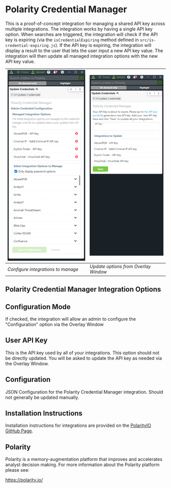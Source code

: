 # Polarity Credential Manager

This is a proof-of-concept integration for managing a shared API key across multiple integrations.  The integration works by having a single API key option.  When searches are triggered, the integration will check if the API key is expiring (via the `isCredentialExpiring` method defined in `src/is-credential-expiring.js`).  If the API key is expiring, the integration will display a result to the user that lets the user input a new API key value.  The integration will then update all managed integration options with the new API key value.

| ![image](./images/configure.png)   | ![image](./images/update.png)        |
|------------------------------------|--------------------------------------|
| *Configure integrations to manage* | *Update options from Overlay Window* |

## Polarity Credential Manager Integration Options

## Configuration Mode
If checked, the integration will allow an admin to configure the "Configuration" option via the Overlay Window

## User API Key
This is the API key used by all of your integrations. This option should not be directly updated. You will be asked to update the API key as needed via the Overlay Window.

## Configuration
JSON Configuration for the Polarity Credential Manager integration. Should not generally be updated manually.

## Installation Instructions

Installation instructions for integrations are provided on the [PolarityIO GitHub Page](https://polarityio.github.io/).

## Polarity

Polarity is a memory-augmentation platform that improves and accelerates analyst decision making. For more information about the Polarity platform please see:

https://polarity.io/
